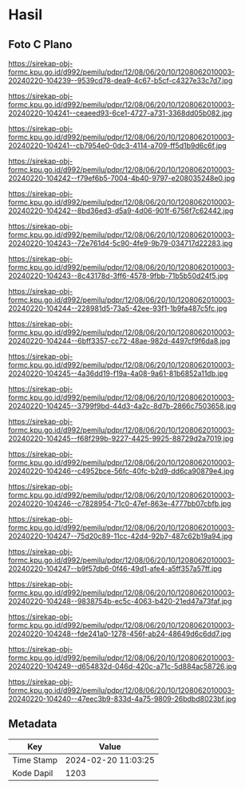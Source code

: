 # Hasil

## Foto C Plano

https://sirekap-obj-formc.kpu.go.id/d992/pemilu/pdpr/12/08/06/20/10/1208062010003-20240220-104239--9539cd78-dea9-4c67-b5cf-c4327e33c7d7.jpg

https://sirekap-obj-formc.kpu.go.id/d992/pemilu/pdpr/12/08/06/20/10/1208062010003-20240220-104241--ceaeed93-6ce1-4727-a731-3368dd05b082.jpg

https://sirekap-obj-formc.kpu.go.id/d992/pemilu/pdpr/12/08/06/20/10/1208062010003-20240220-104241--cb7954e0-0dc3-4114-a709-ff5d1b9d6c6f.jpg

https://sirekap-obj-formc.kpu.go.id/d992/pemilu/pdpr/12/08/06/20/10/1208062010003-20240220-104242--f79ef6b5-7004-4b40-9797-e208035248e0.jpg

https://sirekap-obj-formc.kpu.go.id/d992/pemilu/pdpr/12/08/06/20/10/1208062010003-20240220-104242--8bd36ed3-d5a9-4d06-901f-6756f7c62442.jpg

https://sirekap-obj-formc.kpu.go.id/d992/pemilu/pdpr/12/08/06/20/10/1208062010003-20240220-104243--72e761d4-5c90-4fe9-9b79-034717d22283.jpg

https://sirekap-obj-formc.kpu.go.id/d992/pemilu/pdpr/12/08/06/20/10/1208062010003-20240220-104243--8c43178d-3ff6-4578-9fbb-71b5b50d24f5.jpg

https://sirekap-obj-formc.kpu.go.id/d992/pemilu/pdpr/12/08/06/20/10/1208062010003-20240220-104244--228981d5-73a5-42ee-93f1-1b9fa487c5fc.jpg

https://sirekap-obj-formc.kpu.go.id/d992/pemilu/pdpr/12/08/06/20/10/1208062010003-20240220-104244--6bff3357-cc72-48ae-982d-4497cf9f6da8.jpg

https://sirekap-obj-formc.kpu.go.id/d992/pemilu/pdpr/12/08/06/20/10/1208062010003-20240220-104245--4a36dd19-f19a-4a08-9a61-81b6852a11db.jpg

https://sirekap-obj-formc.kpu.go.id/d992/pemilu/pdpr/12/08/06/20/10/1208062010003-20240220-104245--3799f9bd-44d3-4a2c-8d7b-2866c7503658.jpg

https://sirekap-obj-formc.kpu.go.id/d992/pemilu/pdpr/12/08/06/20/10/1208062010003-20240220-104245--f68f299b-9227-4425-9925-88729d2a7019.jpg

https://sirekap-obj-formc.kpu.go.id/d992/pemilu/pdpr/12/08/06/20/10/1208062010003-20240220-104246--c4952bce-56fc-40fc-b2d9-dd6ca90879e4.jpg

https://sirekap-obj-formc.kpu.go.id/d992/pemilu/pdpr/12/08/06/20/10/1208062010003-20240220-104246--c7828954-71c0-47ef-863e-4777bb07cbfb.jpg

https://sirekap-obj-formc.kpu.go.id/d992/pemilu/pdpr/12/08/06/20/10/1208062010003-20240220-104247--75d20c89-11cc-42d4-92b7-487c62b19a94.jpg

https://sirekap-obj-formc.kpu.go.id/d992/pemilu/pdpr/12/08/06/20/10/1208062010003-20240220-104247--b9f57db6-0f46-49d1-afe4-a5ff357a57ff.jpg

https://sirekap-obj-formc.kpu.go.id/d992/pemilu/pdpr/12/08/06/20/10/1208062010003-20240220-104248--9838754b-ec5c-4063-b420-21ed47a73faf.jpg

https://sirekap-obj-formc.kpu.go.id/d992/pemilu/pdpr/12/08/06/20/10/1208062010003-20240220-104248--fde241a0-1278-456f-ab24-48649d6c6dd7.jpg

https://sirekap-obj-formc.kpu.go.id/d992/pemilu/pdpr/12/08/06/20/10/1208062010003-20240220-104249--d654832d-046d-420c-a71c-5d884ac58726.jpg

https://sirekap-obj-formc.kpu.go.id/d992/pemilu/pdpr/12/08/06/20/10/1208062010003-20240220-104240--47eec3b9-833d-4a75-9809-26bdbd8023bf.jpg


## Metadata

| Key        | Value               |
| ---------- | ------------------- |
| Time Stamp | 2024-02-20 11:03:25 |
| Kode Dapil | 1203                |



